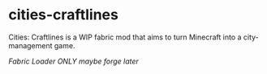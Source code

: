 # cities-craftlines
Cities: Craftlines is a WIP fabric mod that aims to turn Minecraft into a city-management game.

_Fabric Loader *ONLY*_
_maybe forge later_
